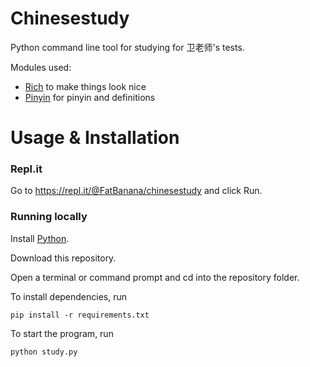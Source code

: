 # Chinesestudy

Python command line tool for studying for 卫老师's tests.

Modules used:

- [Rich](https://github.com/willmcgugan/rich) to make things look nice
- [Pinyin](https://github.com/lxyu/pinyin) for pinyin and definitions

# Usage & Installation

### Repl.it

Go to https://repl.it/@FatBanana/chinesestudy and click Run.

### Running locally

Install [Python](https://www.python.org/).

Download this repository.

Open a terminal or command prompt and cd into the repository folder.

To install dependencies, run
```
pip install -r requirements.txt
```
To start the program, run
```
python study.py
```
